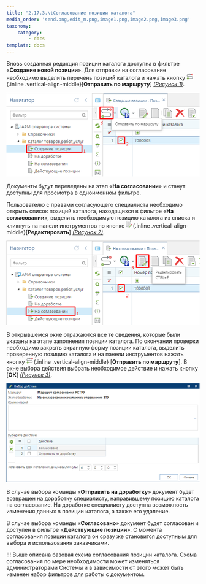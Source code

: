 ```yaml
---
title: "2.17.3.\tСогласование позиции каталога"
media_order: 'send.png,edit_m.png,image1.png,image2.png,image3.png'
taxonomy:
    category:
        - docs
template: docs
---
```


Вновь созданная редакция позиции каталога доступна в фильтре «**Создание новой позиции**». Для отправки на согласование необходимо выделить перечень позиций каталога и нажать кнопку ![](send.png){.inline .vertical-align-middle}[**Отправить по маршруту**] *[(Рисунок 1)](#ris-01)*.

 ![Рисунок 1. Отправка на согласование](image1.png?id=ris-01)

Документы будут переведены на этап «**На согласовании**» и станут доступны для просмотра в одноименном фильтре.

Пользователю с правами согласующего специалиста необходимо открыть список позиций каталога, находящихся в фильтре «**На согласовании**», выделить необходимую позицию каталога из списка и кликнуть на панели инструментов по кнопке ![](edit_m.png){.inline .vertical-align-middle}[**Редактировать**] *[(Рисунок 2)](#ris-02)*.

 ![Рисунок 2. Кнопка для открытия экранной формы позиции каталога](image2.png?id=ris-02)

В открывшемся окне отражаются все те сведения, которые были указаны на этапе заполнения позиции каталога. По окончании проверки необходимо закрыть экранную форму позиции каталога, выделить проверенную позицию каталога и на панели инструментов нажать кнопку ![](send.png){.inline .vertical-align-middle} [**Отправить по маршруту**]. В окне выбора действия выбрать необходимое действие и нажать кнопку [**ОК**] *[(Рисунок 3)](#ris-03)*.

 ![Рисунок 3. Выбор действия](image3.png?id=ris-03)

В случае выбора команды «**Отправить на доработку**» документ будет возвращен на доработку специалисту, направившему позицию каталога на согласование. На доработке специалисту доступна возможность изменения данных в позиции каталога, а также его удаление.

В случае выбора команды «**Согласовано**» документ будет согласован и доступен в фильтре «**Действующие позиции**». С момента согласования позиции каталога он сразу же становится доступным для выбора и использования заказчиками.

!!! Выше описана базовая схема согласования позиции каталога. Схема согласования по мере необходимости может изменяться администраторами Системы и в зависимости от этого может быть изменен набор фильтров для работы с документом.